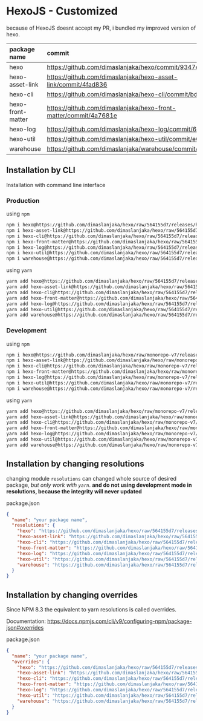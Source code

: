 # HexoJS - Customized
because of HexoJS doesnt accept my PR, i bundled my improved version of hexo.

| package name | commit |
| :--- | :--- | 
| hexo | https://github.com/dimaslanjaka/hexo/commit/9347e88a | 
| hexo-asset-link | https://github.com/dimaslanjaka/hexo-asset-link/commit/4fad836 | 
| hexo-cli | https://github.com/dimaslanjaka/hexo-cli/commit/bd319fd | 
| hexo-front-matter | https://github.com/dimaslanjaka/hexo-front-matter/commit/4a7681e | 
| hexo-log | https://github.com/dimaslanjaka/hexo-log/commit/6494294 | 
| hexo-util | https://github.com/dimaslanjaka/hexo-util/commit/e0719fb | 
| warehouse | https://github.com/dimaslanjaka/warehouse/commit/187c5d3 | 

## Installation by CLI
Installation with command line interface

### Production

using `npm`
```bash
npm i hexo@https://github.com/dimaslanjaka/hexo/raw/564155d7/releases/hexo.tgz
npm i hexo-asset-link@https://github.com/dimaslanjaka/hexo/raw/564155d7/releases/hexo-asset-link.tgz
npm i hexo-cli@https://github.com/dimaslanjaka/hexo/raw/564155d7/releases/hexo-cli.tgz
npm i hexo-front-matter@https://github.com/dimaslanjaka/hexo/raw/564155d7/releases/hexo-front-matter.tgz
npm i hexo-log@https://github.com/dimaslanjaka/hexo/raw/564155d7/releases/hexo-log.tgz
npm i hexo-util@https://github.com/dimaslanjaka/hexo/raw/564155d7/releases/hexo-util.tgz
npm i warehouse@https://github.com/dimaslanjaka/hexo/raw/564155d7/releases/warehouse.tgz
```

using `yarn`
```bash
yarn add hexo@https://github.com/dimaslanjaka/hexo/raw/564155d7/releases/hexo.tgz
yarn add hexo-asset-link@https://github.com/dimaslanjaka/hexo/raw/564155d7/releases/hexo-asset-link.tgz
yarn add hexo-cli@https://github.com/dimaslanjaka/hexo/raw/564155d7/releases/hexo-cli.tgz
yarn add hexo-front-matter@https://github.com/dimaslanjaka/hexo/raw/564155d7/releases/hexo-front-matter.tgz
yarn add hexo-log@https://github.com/dimaslanjaka/hexo/raw/564155d7/releases/hexo-log.tgz
yarn add hexo-util@https://github.com/dimaslanjaka/hexo/raw/564155d7/releases/hexo-util.tgz
yarn add warehouse@https://github.com/dimaslanjaka/hexo/raw/564155d7/releases/warehouse.tgz

```

### Development

using `npm`
```bash
npm i hexo@https://github.com/dimaslanjaka/hexo/raw/monorepo-v7/releases/hexo.tgz
npm i hexo-asset-link@https://github.com/dimaslanjaka/hexo/raw/monorepo-v7/releases/hexo-asset-link.tgz
npm i hexo-cli@https://github.com/dimaslanjaka/hexo/raw/monorepo-v7/releases/hexo-cli.tgz
npm i hexo-front-matter@https://github.com/dimaslanjaka/hexo/raw/monorepo-v7/releases/hexo-front-matter.tgz
npm i hexo-log@https://github.com/dimaslanjaka/hexo/raw/monorepo-v7/releases/hexo-log.tgz
npm i hexo-util@https://github.com/dimaslanjaka/hexo/raw/monorepo-v7/releases/hexo-util.tgz
npm i warehouse@https://github.com/dimaslanjaka/hexo/raw/monorepo-v7/releases/warehouse.tgz
```

using `yarn`
```bash
yarn add hexo@https://github.com/dimaslanjaka/hexo/raw/monorepo-v7/releases/hexo.tgz
yarn add hexo-asset-link@https://github.com/dimaslanjaka/hexo/raw/monorepo-v7/releases/hexo-asset-link.tgz
yarn add hexo-cli@https://github.com/dimaslanjaka/hexo/raw/monorepo-v7/releases/hexo-cli.tgz
yarn add hexo-front-matter@https://github.com/dimaslanjaka/hexo/raw/monorepo-v7/releases/hexo-front-matter.tgz
yarn add hexo-log@https://github.com/dimaslanjaka/hexo/raw/monorepo-v7/releases/hexo-log.tgz
yarn add hexo-util@https://github.com/dimaslanjaka/hexo/raw/monorepo-v7/releases/hexo-util.tgz
yarn add warehouse@https://github.com/dimaslanjaka/hexo/raw/monorepo-v7/releases/warehouse.tgz

```

## Installation by changing resolutions
changing module `resolutions` can changed whole source of desired package, _but only work with `yarn`_. **and do not using development mode in resolutions, because the integrity will never updated**

package.json
```json
{
  "name": "your package name",
  "resolutions": {
    "hexo": "https://github.com/dimaslanjaka/hexo/raw/564155d7/releases/hexo.tgz",
    "hexo-asset-link": "https://github.com/dimaslanjaka/hexo/raw/564155d7/releases/hexo-asset-link.tgz",
    "hexo-cli": "https://github.com/dimaslanjaka/hexo/raw/564155d7/releases/hexo-cli.tgz",
    "hexo-front-matter": "https://github.com/dimaslanjaka/hexo/raw/564155d7/releases/hexo-front-matter.tgz",
    "hexo-log": "https://github.com/dimaslanjaka/hexo/raw/564155d7/releases/hexo-log.tgz",
    "hexo-util": "https://github.com/dimaslanjaka/hexo/raw/564155d7/releases/hexo-util.tgz",
    "warehouse": "https://github.com/dimaslanjaka/hexo/raw/564155d7/releases/warehouse.tgz"
  }
}
```

## Installation by changing overrides

Since NPM 8.3 the equivalent to yarn resolutions is called overrides.

Documentation: https://docs.npmjs.com/cli/v9/configuring-npm/package-json#overrides

package.json
```json
{
  "name": "your package name",
  "overrides": {
    "hexo": "https://github.com/dimaslanjaka/hexo/raw/564155d7/releases/hexo.tgz",
    "hexo-asset-link": "https://github.com/dimaslanjaka/hexo/raw/564155d7/releases/hexo-asset-link.tgz",
    "hexo-cli": "https://github.com/dimaslanjaka/hexo/raw/564155d7/releases/hexo-cli.tgz",
    "hexo-front-matter": "https://github.com/dimaslanjaka/hexo/raw/564155d7/releases/hexo-front-matter.tgz",
    "hexo-log": "https://github.com/dimaslanjaka/hexo/raw/564155d7/releases/hexo-log.tgz",
    "hexo-util": "https://github.com/dimaslanjaka/hexo/raw/564155d7/releases/hexo-util.tgz",
    "warehouse": "https://github.com/dimaslanjaka/hexo/raw/564155d7/releases/warehouse.tgz"
  }
}
```